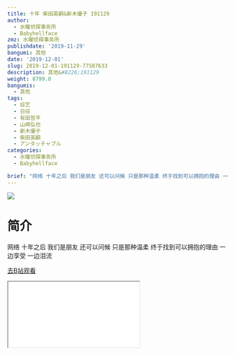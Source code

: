 ```yaml
---
title: 十年 柴田英嗣&新木優子 191129
author:
  - 水曜侦探事务所
  - Babyhellface
zmz: 水曜侦探事务所
publishdate: '2019-11-29'
bangumi: 其他
date: '2019-12-01'
slug: 2019-12-01-191129-77587633
description: 其他&#8226;191129
weight: 8799.0
bangumis:
  - 其他
tags:
  - 综艺
  - 日综
  - 有田哲平
  - 山崎弘也
  - 新木優子
  - 柴田英嗣
  - アンタッチャブル
categories:
  - 水曜侦探事务所
  - Babyhellface

brief: "网络 十年之后 我们是朋友 还可以问候 只是那种温柔 终于找到可以拥抱的理由 一边享受 一边泪流"
---
```

![](https://raw.githubusercontent.com/tcgriffith/owaraisite/master/static/tmpimg/812b3aa8023d7aec64052dd389986d0c198ae3e0.jpg.480.jpg)
# 简介  
网络
十年之后
我们是朋友 还可以问候
只是那种温柔
终于找到可以拥抱的理由
一边享受 一边泪流  

[去B站观看](https://www.bilibili.com/video/av77587633/)
<div class ="resp-container"><iframe class="testiframe" src="//player.bilibili.com/player.html?aid=77587633"", scrolling="no", allowfullscreen="true" > </iframe></div> 
